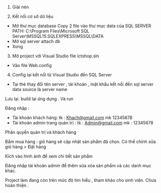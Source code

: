 1. Giải nén

2. Kết nối cơ sở dữ liệu
- Mở thư mục database Copy 2 file vào thư mục data của SQL SERVER
PATH: C:\Program Files\Microsoft SQL Server\MSSQL15.SQLEXPRESS\MSSQL\DATA
- Mở sql server attach db 
- Xong

3. Mở project với Visual Studio
file ictshop.sln
- Vào file Web.config

4. Config lại kết nối từ Visual Studio đến SQL Server
- Tại thẻ <connectionStrings> </connectionStrings>
thay đổi tên server , tài khoản , mật khẩu kết nối đến sql server
data source là server name

Lưu lại. build lại ứng dụng . Và run

Đăng nhập :
- Tài khoản khách hàng: 
tk : Khach@gmail.com 
mk 12345678
- Tài khoản admin trang quản trị :
tk : Admin@gmail.com
mk : 12345678

Phân quyền quản trị và khách hàng

Bấm mua hàng : giỏ hàng sẽ cập nhật sản phẩm đã chọn.
Có thể chỉnh sửa giỏ hàng >
Đặt hàng

Kích vào hình ảnh để xem chi tiết sản phẩm

Đăng nhập tài khoản admin để thêm sửa xóa sản phẩm và các danh mục khác.

Project làm đang còn trên mức độ tìm hiểu , tham khảo cho sinh viên. Chưa hoàn thiện .

